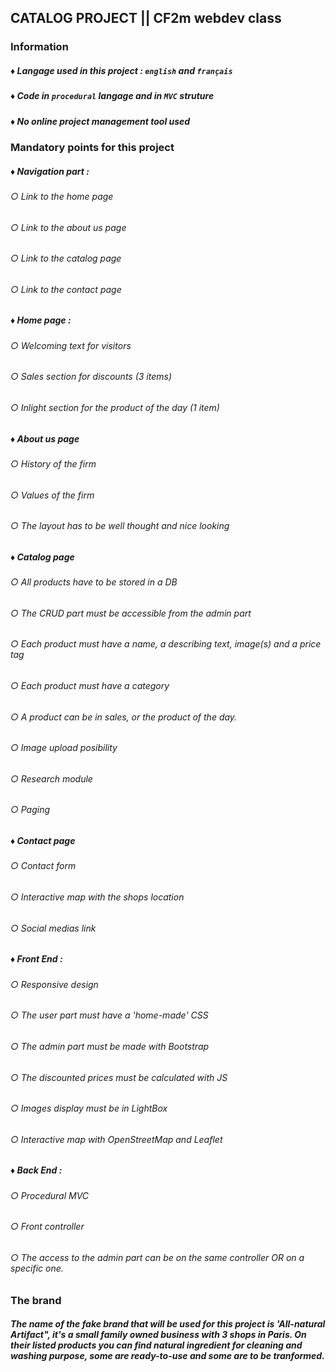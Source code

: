 ## CATALOG PROJECT || CF2m webdev class

### Information

##### ♦ Langage used in this project : `english` and `français`
##### ♦ Code in `procedural` langage and in `MVC` struture
##### ♦ No online project management tool used

### Mandatory points for this project

##### ♦ Navigation part :
######   ○ Link to the home page
######	○ Link to the about us page
######	○ Link to the catalog page
######	○ Link to the contact page
	
##### ♦ Home page :
######	○ Welcoming text for visitors
######	○ Sales section for discounts (3 items)
######	○ Inlight section for the product of the day (1 item)
	
##### ♦ About us page
######	○ History of the firm
######	○ Values of the firm
######	○ The layout has to be well thought and nice looking
	
##### ♦ Catalog page
######	○ All products have to be stored in a DB
######	○ The CRUD part must be accessible from the admin part
######	○ Each product must have a name, a describing text, image(s) and a price tag
######	○ Each product must have a category
######	○ A product can be in sales, or the product of the day.
######	○ Image upload posibility
######	○ Research module
######	○ Paging
	
##### ♦ Contact page
######	○ Contact form
######	○ Interactive map with the shops location
######	○ Social medias link
	
##### ♦ Front End :
######	○ Responsive design
######	○ The user part must have a 'home-made' CSS
######	○ The admin part must be made with Bootstrap
######	○ The discounted prices must be calculated with JS
######	○ Images display must be in LightBox
######	○ Interactive map with OpenStreetMap and Leaflet
	
##### ♦ Back End :
######	○ Procedural MVC
######	○ Front controller 
######	○ The access to the admin part can be on the same controller OR on a specific one.
	
### The brand

##### The name of the fake brand that will be used for this project is 'All-natural Artifact", it's a small family owned business with 3 shops in Paris. On their listed products you can find natural ingredient for cleaning and washing purpose, some are ready-to-use and some are to be tranformed.
	
	
	
	
	
	
  
